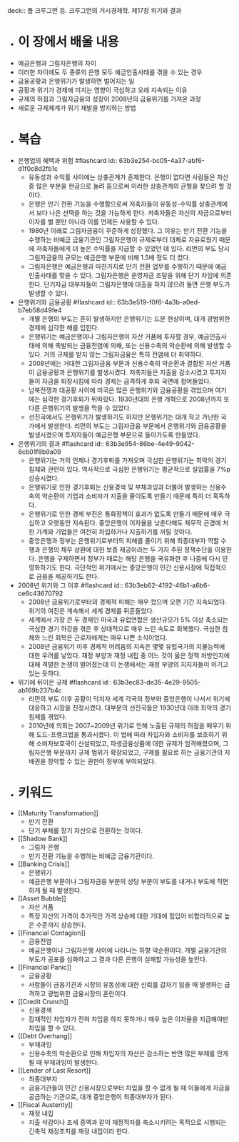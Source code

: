 deck:: 폴 크루그먼 등. 크루그먼의 거시경제학. 제17장 위기와 결과

- # 이 장에서 배울 내용
- 예금은행과 그림자은행의 차이
- 이러한 차이에도 두 종류의 은행 모두 예금인출사태를 겪을 수 있는 경우
- 금융공황과 은행위기가 발생하면 벌어지는 일
- 공황과 위기가 경제에 미치는 영향이 극심하고 오래 지속되는 이유
- 규제의 허점과 그림자금융의 성장이 2008년의 금융위기를 가져온 과정
- 새로운 규제체계가 위기 재발을 방지하는 방법
- # 복습
- 은행업의 혜택과 위험 #flashcard
  id:: 63b3e254-bc05-4a37-abf6-d1f0c8d2fb1c
	- 유동성과 수익률 사이에는 상충관계가 존재한다. 은행이 없다면 사람들은 자산 중 많은 부분을 현금으로 놀려 둠으로써 이러한 상충관계의 균형을 찾으려 할 것이다.
	- 은행은 만기 전환 기능을 수행함으로써 저축자들이 유동성-수익률 상충관계에서 보다 나은 선택을 하는 것을 가능하게 한다. 저축자들은 자신의 자금으로부터 이자를 벌 뿐만 아니라 이를 언제든 사용할 수 있다.
	- 1980년 이래로 그림자금융이 꾸준하게 성장했다. 그 이유는 만기 전환 기능을 수행하는 비예금 금융기관인 그림자은행이 규제로부터 대체로 자유로웠기 때문에 저축자들에게 더 높은 수익률을 지급할 수 있었던 데 있다. 리먼의 부도 당시 그림자금융의 규모는 예금은행 부문에 비해 1.5배 정도 더 컸다.
	- 그림자은행은 예금은행과 마찬가지로 만기 전환 업무를 수행하기 때문에 예금인출사태를 맞을 수 있다. 그림자은행은 운영자금 조달을 위해 단기 차입에 의존한다. 단기자금 대부자들이 그림자은행에 대출을 하지 않으려 들면 은행 부도가 발생할 수 있다.
- 은행위기와 금융공황 #flashcard
  id:: 63b3e519-f0f6-4a3b-a0ed-b7eb58d49fe4
	- 개별 은행의 부도는 흔히 발생하지만 은행위기는 드문 현상이며, 대개 광범위한 경제에 심각한 해를 입힌다.
	- 은행위기는 예금은행이나 그림자은행이 자산 거품에 투자할 경우, 예금인출사태에 의해 촉발되는 금융전염에 의해, 또는 신용수축의 악순환에 의해 발생할 수 있다. 거의 규제를 받지 않는 그림자금융은 특히 전염에 더 취약하다.
	- 2008년에는 거대한 그림자금융 부문과 신용수축의 악순환과 결합된 자산 거품이 금융공황과 은행위기를 발생시켰다. 저축자들은 지출을 감소시켰고 투자자들이 자금을 퇴장시킴에 따라 경제는 급격하게 후퇴 국면에 접어들었다.
	- 남북전쟁과 대공황 사이에 미국은 많은 은행위기와 금융공황을 겪었으며 여기에는 심각한 경기후퇴가 뒤따랐다. 1930년대의 은행 개혁으로 2008년까지 또 다른 은행위기의 발생을 막을 수 있었다.
	- 선진국에서도 은행위기가 발생하기도 하지만 은행위기는 대개 작고 가난한 국가에서 발생한다. 리먼의 부도는 그림자금융 부문에서 은행위기와 금융공황을 발생시켰으며 투자자들이 예금은행 부문으로 돌아가도록 만들었다.
- 은행위기의 결과 #flashcard
  id:: 63b3e954-86be-4e49-9042-8cb01f8b9a09
	- 은행위기는 거의 언제나 경기후퇴를 가져오며 극심한 은행위기는 최악의 경기침체와 관련이 있다. 역사적으로 극심한 은행위기는 평균적으로 실업률을 7%p 상승시켰다.
	- 은행위기로 인한 경기후퇴는 신용경색 및 부채과잉과 더불어 발생하는 신용수축의 악순환이 기업과 소비자가 지출을 줄이도록 만들기 때문에 특히 더 혹독하다.
	- 은행위기로 인한 경제 부진은 통화정책이 효과가 없도록 만들기 때문에 매우 극심하고 오랫동안 지속된다. 중앙은행이 이자율을 낮춘다해도 재무적 곤경에 처한 가계와 기업들은 여전히 차입하거나 지출하기를 꺼릴 것이다.
	- 중앙은행과 정부는 은행위기로부터의 피해를 줄이기 위해 최종대부자 역할 수행과 은행의 채무 상환에 대한 보증 제공이라는 두 가지 주된 정책수단을 이용한다. 은행을 구제하면서 정부가 때로는 해당 은행을 국유화한 후 나중에 다시 민영화하기도 한다. 극단적인 위기에서는 중앙은행이 민간 신용시장에 직접적으로 금융을 제공하기도 한다.
- 2008년 위기와 그 이후 #flashcard
  id:: 63b3eb62-4192-46b1-a6b6-ce6c43670792
	- 2008년 금융위기로부터의 경제적 피해는 매우 컸으며 오랜 기간 지속되었다. 위기의 여진은 계속해서 세계 경제를 뒤흔들었다.
	- 세계에서 가장 큰 두 경제인 미국과 유럽연합은 생산규모가 5% 이상 축소되는 극심한 경기 하강을 겪은 후 상대적으로 매우 느린 속도로 회복했다. 극심한 침체와 느린 회복은 근로자에게는 매우 나쁜 소식이었다.
	- 2008년 금융위기 이후 경제적 어려움의 지속은 몇몇 유럽국가의 지불능력에 대한 우려를 낳았다. 재정 부양과 재정 내핍 중 어느 것이 옳은 정책 처방인지에 대해 격렬한 논쟁이 벌어졌는데 이 논쟁에서는 재정 부양의 지지자들이 이기고 있는 듯하다.
- 위기에 뒤이은 규제 #flashcard
  id:: 63b3ec83-de35-4e29-9505-ab169b237b4c
	- 리먼의 부도 이후 공황이 닥치자 세계 각국의 정부와 중앙은행이 나서서 위기에 대응하고 시장을 진정시켰다. 대부분의 선진국들은 1930년대 이래 최악의 경기침체를 겪었다.
	- 2010년에 의회는 2007~2009년 위기로 인해 노출된 규제의 허점을 메우기 위해 도드-프랭크법을 통과시켰다. 이 법에 따라 차입자와 소비자를 보호하기 위해 소비자보호국이 신설되었고, 파생금융상품에 대한 규제가 엄격해졌으며, 그림자은행 부문까지 규제 범위가 확장되었고, 구제를 필요로 하는 금융기관의 지배권을 장악할 수 있는 권한이 정부에 부여되었다.
- # 키워드
- [[Maturity Transformation]]
	- 만기 전환
	- 단기 부채를 장기 자산으로 전환하는 것이다.
- [[Shadow Bank]]
	- 그림자 은행
	- 만기 전환 기능을 수행하는 비예금 금융기관이다.
- [[Banking Crisis]]
	- 은행위기
	- 예금은행 부문이나 그림자금융 부분의 상당 부분이 부도를 내거나 부도에 직면하게 될 때 발생한다.
- [[Asset Bubble]]
	- 자산 거품
	- 특정 자산의 가격이 추가적인 가격 상승에 대한 기대에 힘입어 비합리적으로 높은 수준까지 상승한다.
- [[Financial Contagion]]
	- 금융전염
	- 예금은행이나 그림자은행 사이에 나타나는 하향 악순환이다. 개별 금융기관의 부도가 공포를 심화하고 그 결과 다른 은행이 실패할 가능성을 높인다.
- [[Financial Panic]]
	- 금융공황
	- 사람들이 금융기관과 시장의 유동성에 대한 신뢰를 갑자기 잃을 때 발생하는 급격하고 광범위한 금융시장의 혼란이다.
- [[Credit Crunch]]
	- 신용경색
	- 잠재적인 차입자가 전혀 차입을 하지 못하거나 매우 높은 이자율을 지급해야만 차입을 할 수 있다.
- [[Debt Overhang]]
	- 부채과잉
	- 신용수축의 악순환으로 인해 차입자의 자산은 감소하는 반면 많은 부채를 안게 될 때 부채과잉이 발생한다.
- [[Lender of Last Resort]]
	- 최종대부자
	- 금융기관들이 민간 신용시장으로부터 차입을 할 수 없게 될 때 이들에게 자금을 공급하는 기관으로, 대개 중앙은행이 최종대부자가 된다.
- [[Fiscal Austerity]]
	- 재정 내핍
	- 지출 삭감이나 조세 증액과 같이 재정적자를 축소시키려는 목적으로 시행되는 긴축적 재정조치를 재정 내핍이라 한다.